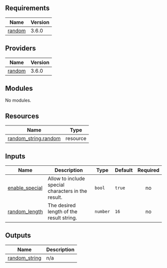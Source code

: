 ## Requirements

| Name | Version |
|------|---------|
| <a name="requirement_random"></a> [random](#requirement\_random) | 3.6.0 |

## Providers

| Name | Version |
|------|---------|
| <a name="provider_random"></a> [random](#provider\_random) | 3.6.0 |

## Modules

No modules.

## Resources

| Name | Type |
|------|------|
| [random_string.random](https://registry.terraform.io/providers/hashicorp/random/3.6.0/docs/resources/string) | resource |

## Inputs

| Name | Description | Type | Default | Required |
|------|-------------|------|---------|:--------:|
| <a name="input_enable_special"></a> [enable\_special](#input\_enable\_special) | Allow to include special characters in the result. | `bool` | `true` | no |
| <a name="input_random_length"></a> [random\_length](#input\_random\_length) | The desired length of the result string. | `number` | `16` | no |

## Outputs

| Name | Description |
|------|-------------|
| <a name="output_random_string"></a> [random\_string](#output\_random\_string) | n/a |
